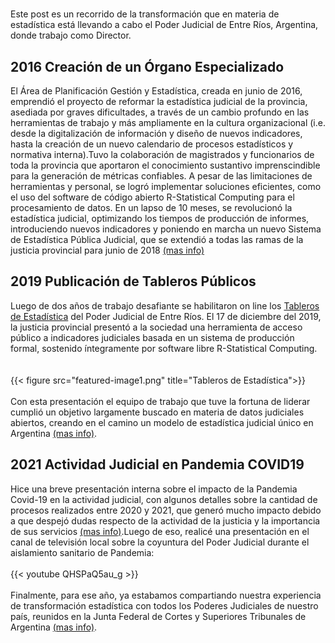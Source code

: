 # 


Este post es un recorrido de la transformación que en materia de estadística está llevando a cabo el Poder Judicial de Entre Ríos, Argentina, donde trabajo como Director.

<!--more-->

## 2016 Creación de un Órgano Especializado

El Área de Planificación Gestión y Estadística, creada en junio de 2016, emprendió el proyecto de reformar la estadística judicial de la provincia, asediada por graves dificultades, a través de un cambio profundo en las herramientas de trabajo y más ampliamente en la cultura organizacional (i.e. desde la digitalización de información y diseño de nuevos indicadores, hasta la creación de un nuevo calendario de procesos estadísticos y normativa interna).Tuvo la colaboración de magistrados y funcionarios de toda la provincia que aportaron el conocimiento sustantivo imprenscindible para la generación de métricas confiables. A pesar de las limitaciones de herramientas y personal, se logró implementar soluciones eficientes, como el uso del software de código abierto R-Statistical Computing para el procesamiento de datos. En un lapso de 10 meses, se revolucionó la estadística judicial, optimizando los tiempos de producción de informes, introduciendo nuevos indicadores y poniendo en marcha un nuevo Sistema de Estadística Pública Judicial, que se extendió a todas las ramas de la justicia provincial para junio de 2018 [(mas info)](https://docs.google.com/document/d/1cmH8HYod5JQZrH1Wp-OtW8ARInqADkfbFpJ7hQl5zgE/edit)

## 2019 Publicación de Tableros Públicos

Luego de dos años de trabajo desafiante se habilitaron on line los [Tableros de Estadística](https://tablero.jusentrerios.gov.ar/) del Poder Judicial de Entre Ríos. El 17 de diciembre del 2019, la justicia provincial presentó a la sociedad una herramienta de acceso público a indicadores judiciales basada en un sistema de producción formal, sostenido íntegramente por software libre R-Statistical Computing.   
\
\
{{< figure src="featured-image1.png" title="Tableros de Estadística">}}   
\
Con esta presentación el equipo de trabajo que tuve la fortuna de liderar cumplió un objetivo largamente buscado en materia de datos judiciales abiertos, creando en el camino un modelo de estadística judicial único en Argentina [(mas info)](https://medium.com/@castilloclaudiosebastian/estad%C3%ADstica-p%C3%BAblica-y-administraci%C3%B3n-de-justicia-d33141da0708).

## 2021 Actividad Judicial en Pandemia COVID19

Hice una breve presentación interna sobre el impacto de la Pandemia Covid-19 en la actividad judicial, con algunos detalles sobre la cantidad de procesos realizados entre 2020 y 2021, que generó mucho impacto debido a que despejó dudas respecto de la actividad de la justicia y la importancia de sus servicios [(mas info)](https://www.jusentrerios.gov.ar/2021/06/23/en-pandemia-2-millones-de-actos-procesales-y-mas-de-790-mil-presentaciones-digitales/).Luego de eso, realicé una presentación en el canal de televisión local sobre la coyuntura del Poder Judicial durante el aislamiento sanitario de Pandemia: 
\
\
{{< youtube QHSPaQ5au_g >}}
\
\
Finalmente, para ese año, ya estabamos compartiando nuestra experiencia de transformación estadística con todos los Poderes Judiciales de nuestro país, reunidos en la Junta Federal de Cortes y Superiores Tribunales de Argentina [(mas info)](https://rpubs.com/ClaudioSebastianCastillo/824728).

